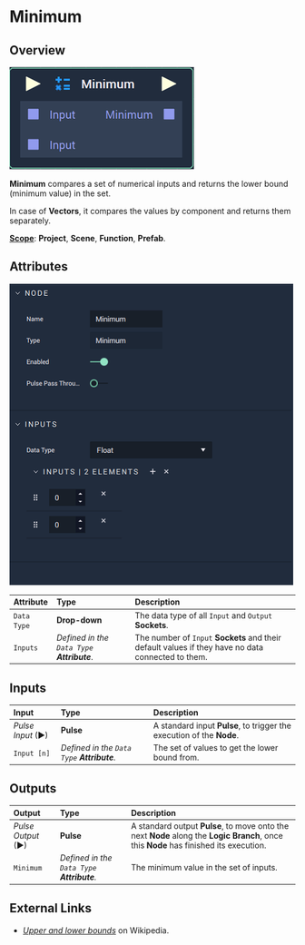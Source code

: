 # Minimum

## Overview

![The Minimum Node.](../../.gitbook/assets/node-minimum2.png)

**Minimum** compares a set of numerical inputs and returns the lower bound \(minimum value\) in the set.

In case of **Vectors**, it compares the values by component and returns them separately.

[**Scope**](../overview.md#scopes): **Project**, **Scene**, **Function**, **Prefab**.

## Attributes

![The Minimum Node Attributes.](../../.gitbook/assets/node-minimum2-attr.png)

| Attribute | Type | Description |
| :--- | :--- | :--- |
| `Data Type` | **Drop-down** | The data type of all `Input` and `Output` **Sockets**. |
| `Inputs` | _Defined in the `Data Type` **Attribute**_. | The number of `Input` **Sockets** and their default values if they have no data connected to them. |

## Inputs

| Input | Type | Description |
| :--- | :--- | :--- |
| _Pulse Input_ \(►\) | **Pulse** | A standard input **Pulse**, to trigger the execution of the **Node**. |
| `Input [n]` | _Defined in the `Data Type` **Attribute**._ | The set of values to get the lower bound from. |

## Outputs

| Output | Type | Description |
| :--- | :--- | :--- |
| _Pulse Output_ \(►\) | **Pulse** | A standard output **Pulse**, to move onto the next **Node** along the **Logic Branch**, once this **Node** has finished its execution. |
| `Minimum` | _Defined in the `Data Type` **Attribute**._ | The minimum value in the set of inputs. |

## External Links

* [_Upper and lower bounds_](https://en.wikipedia.org/wiki/Upper_and_lower_bounds) on Wikipedia.

